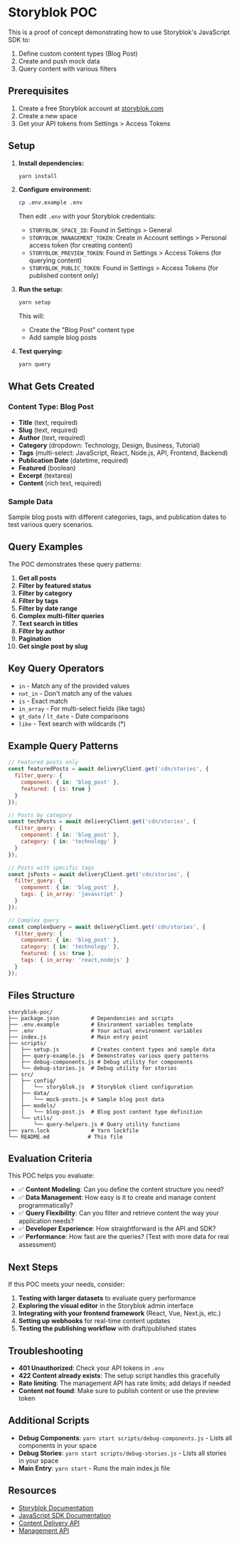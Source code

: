 # Storyblok POC

This is a proof of concept demonstrating how to use Storyblok's JavaScript SDK to:
1. Define custom content types (Blog Post)
2. Create and push mock data
3. Query content with various filters

## Prerequisites

1. Create a free Storyblok account at [storyblok.com](https://www.storyblok.com)
2. Create a new space
3. Get your API tokens from Settings > Access Tokens

## Setup

1. **Install dependencies:**
   ```bash
   yarn install
   ```

2. **Configure environment:**
   ```bash
   cp .env.example .env
   ```
   
   Then edit `.env` with your Storyblok credentials:
   - `STORYBLOK_SPACE_ID`: Found in Settings > General
   - `STORYBLOK_MANAGEMENT_TOKEN`: Create in Account settings > Personal access token (for creating content)
   - `STORYBLOK_PREVIEW_TOKEN`: Found in Settings > Access Tokens (for querying content)
   - `STORYBLOK_PUBLIC_TOKEN`: Found in Settings > Access Tokens (for published content only)

3. **Run the setup:**
   ```bash
   yarn setup
   ```
   
   This will:
   - Create the "Blog Post" content type
   - Add sample blog posts

4. **Test querying:**
   ```bash
   yarn query
   ```

## What Gets Created

### Content Type: Blog Post
- **Title** (text, required)
- **Slug** (text, required)
- **Author** (text, required)
- **Category** (dropdown: Technology, Design, Business, Tutorial)
- **Tags** (multi-select: JavaScript, React, Node.js, API, Frontend, Backend)
- **Publication Date** (datetime, required)
- **Featured** (boolean)
- **Excerpt** (textarea)
- **Content** (rich text, required)

### Sample Data
Sample blog posts with different categories, tags, and publication dates to test various query scenarios.

## Query Examples

The POC demonstrates these query patterns:

1. **Get all posts**
2. **Filter by featured status**
3. **Filter by category**
4. **Filter by tags**
5. **Filter by date range**
6. **Complex multi-filter queries**
7. **Text search in titles**
8. **Filter by author**
9. **Pagination**
10. **Get single post by slug**

## Key Query Operators

- `in` - Match any of the provided values
- `not_in` - Don't match any of the values
- `is` - Exact match
- `in_array` - For multi-select fields (like tags)
- `gt_date` / `lt_date` - Date comparisons
- `like` - Text search with wildcards (*)

## Example Query Patterns

```javascript
// Featured posts only
const featuredPosts = await deliveryClient.get('cdn/stories', {
  filter_query: {
    component: { in: 'blog_post' },
    featured: { is: true }
  }
});

// Posts by category
const techPosts = await deliveryClient.get('cdn/stories', {
  filter_query: {
    component: { in: 'blog_post' },
    category: { in: 'technology' }
  }
});

// Posts with specific tags
const jsPosts = await deliveryClient.get('cdn/stories', {
  filter_query: {
    component: { in: 'blog_post' },
    tags: { in_array: 'javascript' }
  }
});

// Complex query
const complexQuery = await deliveryClient.get('cdn/stories', {
  filter_query: {
    component: { in: 'blog_post' },
    category: { in: 'technology' },
    featured: { is: true },
    tags: { in_array: 'react,nodejs' }
  }
});
```

## Files Structure

```
storyblok-poc/
├── package.json          # Dependencies and scripts
├── .env.example          # Environment variables template
├── .env                  # Your actual environment variables
├── index.js              # Main entry point
├── scripts/
│   ├── setup.js          # Creates content types and sample data
│   ├── query-example.js  # Demonstrates various query patterns
│   ├── debug-components.js # Debug utility for components
│   └── debug-stories.js  # Debug utility for stories
├── src/
│   ├── config/
│   │   └── storyblok.js  # Storyblok client configuration
│   ├── data/
│   │   └── mock-posts.js # Sample blog post data
│   ├── models/
│   │   └── blog-post.js  # Blog post content type definition
│   └── utils/
│       └── query-helpers.js # Query utility functions
├── yarn.lock             # Yarn lockfile
└── README.md            # This file
```

## Evaluation Criteria

This POC helps you evaluate:

- ✅ **Content Modeling**: Can you define the content structure you need?
- ✅ **Data Management**: How easy is it to create and manage content programmatically?
- ✅ **Query Flexibility**: Can you filter and retrieve content the way your application needs?
- ✅ **Developer Experience**: How straightforward is the API and SDK?
- ✅ **Performance**: How fast are the queries? (Test with more data for real assessment)

## Next Steps

If this POC meets your needs, consider:

1. **Testing with larger datasets** to evaluate query performance
2. **Exploring the visual editor** in the Storyblok admin interface
3. **Integrating with your frontend framework** (React, Vue, Next.js, etc.)
4. **Setting up webhooks** for real-time content updates
5. **Testing the publishing workflow** with draft/published states

## Troubleshooting

- **401 Unauthorized**: Check your API tokens in `.env`
- **422 Content already exists**: The setup script handles this gracefully
- **Rate limiting**: The management API has rate limits; add delays if needed
- **Content not found**: Make sure to publish content or use the preview token

## Additional Scripts

- **Debug Components**: `yarn start scripts/debug-components.js` - Lists all components in your space
- **Debug Stories**: `yarn start scripts/debug-stories.js` - Lists all stories in your space
- **Main Entry**: `yarn start` - Runs the main index.js file

## Resources

- [Storyblok Documentation](https://www.storyblok.com/docs)
- [JavaScript SDK Documentation](https://github.com/storyblok/storyblok-js-client)
- [Content Delivery API](https://www.storyblok.com/docs/api/content-delivery/v2)
- [Management API](https://www.storyblok.com/docs/api/management)